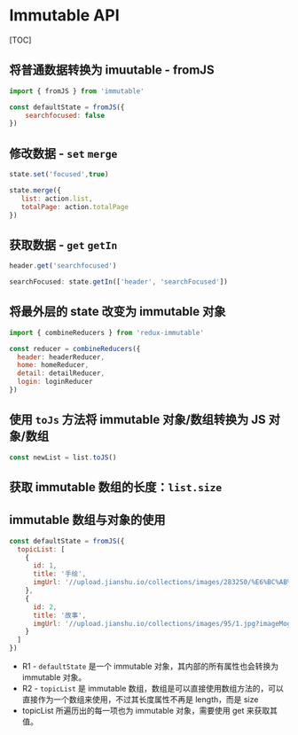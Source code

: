 # Immutable API

[TOC]

## 将普通数据转换为 imuutable - fromJS

```jsx
import { fromJS } from 'immutable'

const defaultState = fromJS({
    searchfocused: false
})
```



## 修改数据 - `set` `merge`

```jsx
state.set('focused',true)

state.merge({
   list: action.list,
   totalPage: action.totalPage
})
```



## 获取数据 - `get` `getIn`

```jsx
header.get('searchfocused')

searchFocused: state.getIn(['header', 'searchFocused'])
```



## 将最外层的 state 改变为 immutable 对象 

```jsx
import { combineReducers } from 'redux-immutable'

const reducer = combineReducers({
  header: headerReducer,
  home: homeReducer,
  detail: detailReducer,
  login: loginReducer
})
```



## 使用 `toJs` 方法将 immutable 对象/数组转换为 JS 对象/数组

```jsx
const newList = list.toJS()
```



## 获取 immutable 数组的长度：`list.size`



## immutable 数组与对象的使用

```jsx
const defaultState = fromJS({
  topicList: [
    {
      id: 1,
      title: '手绘',
      imgUrl: '//upload.jianshu.io/collections/images/283250/%E6%BC%AB%E7%94%BB%E4%B8%93%E9%A2%98.jpg?imageMogr2/auto-orient/strip|imageView2/1/w/64/h/64'
    },
    {
      id: 2,
      title: '故事',
      imgUrl: '//upload.jianshu.io/collections/images/95/1.jpg?imageMogr2/auto-orient/strip|imageView2/1/w/64/h/64'
    }
  ]
})
```

- R1 - `defaultState` 是一个 immutable 对象，其内部的所有属性也会转换为 immutable 对象。
- R2 - `topicList` 是 immutable 数组，数组是可以直接使用数组方法的，可以直接作为一个数组来使用，不过其长度属性不再是 length，而是 size
- topicList 所遍历出的每一项也为 immutable 对象，需要使用 get 来获取其值。
